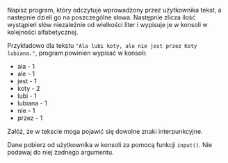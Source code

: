 Napisz program, który odczytuje wprowadzony przez użytkownika tekst, a nastepnie dzieli go na poszczególne słowa. Następnie zlicza ilość wystąpień słów niezależnie od wielkości liter i wypisuje je w konsoli w kolejności alfabetycznej.

Przykładowo dla tekstu `"Ala lubi koty, ale nie jest przez Koty lubiana."`, program powinien wypisać w konsoli:

* ala - 1
* ale - 1
* jest - 1
* koty - 2
* lubi - 1
* lubiana - 1
* nie - 1
* przez - 1

Załóż, że w tekscie moga pojawić się dowolne znaki interpunkcyjne.

Dane pobierz od użytkownika w konsoli za pomocą funkcji `input()`. Nie podawaj do niej żadnego argumentu.
